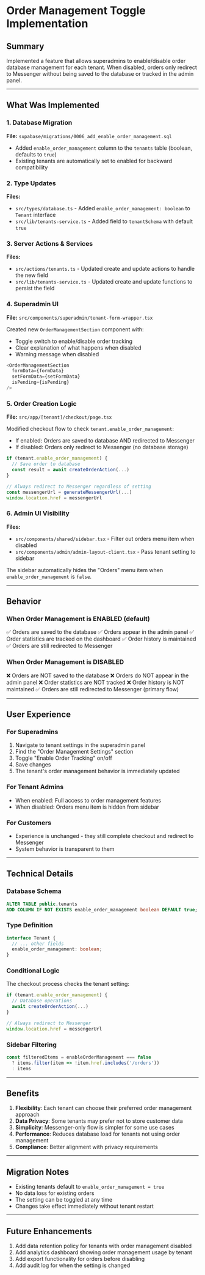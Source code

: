 # Order Management Toggle Implementation

## Summary

Implemented a feature that allows superadmins to enable/disable order database management for each tenant. When disabled, orders only redirect to Messenger without being saved to the database or tracked in the admin panel.

---

## What Was Implemented

### 1. Database Migration

**File:** `supabase/migrations/0006_add_enable_order_management.sql`

- Added `enable_order_management` column to the `tenants` table (boolean, defaults to `true`)
- Existing tenants are automatically set to enabled for backward compatibility

### 2. Type Updates

**Files:**
- `src/types/database.ts` - Added `enable_order_management: boolean` to `Tenant` interface
- `src/lib/tenants-service.ts` - Added field to `tenantSchema` with default `true`

### 3. Server Actions & Services

**Files:**
- `src/actions/tenants.ts` - Updated create and update actions to handle the new field
- `src/lib/tenants-service.ts` - Updated create and update functions to persist the field

### 4. Superadmin UI

**File:** `src/components/superadmin/tenant-form-wrapper.tsx`

Created new `OrderManagementSection` component with:
- Toggle switch to enable/disable order tracking
- Clear explanation of what happens when disabled
- Warning message when disabled

```typescript
<OrderManagementSection 
  formData={formData} 
  setFormData={setFormData} 
  isPending={isPending} 
/>
```

### 5. Order Creation Logic

**File:** `src/app/[tenant]/checkout/page.tsx`

Modified checkout flow to check `tenant.enable_order_management`:
- If enabled: Orders are saved to database AND redirected to Messenger
- If disabled: Orders only redirect to Messenger (no database storage)

```typescript
if (tenant.enable_order_management) {
  // Save order to database
  const result = await createOrderAction(...)
}

// Always redirect to Messenger regardless of setting
const messengerUrl = generateMessengerUrl(...)
window.location.href = messengerUrl
```

### 6. Admin UI Visibility

**Files:**
- `src/components/shared/sidebar.tsx` - Filter out orders menu item when disabled
- `src/components/admin/admin-layout-client.tsx` - Pass tenant setting to sidebar

The sidebar automatically hides the "Orders" menu item when `enable_order_management` is `false`.

---

## Behavior

### When Order Management is ENABLED (default)

✅ Orders are saved to the database
✅ Orders appear in the admin panel
✅ Order statistics are tracked on the dashboard
✅ Order history is maintained
✅ Orders are still redirected to Messenger

### When Order Management is DISABLED

❌ Orders are NOT saved to the database
❌ Orders do NOT appear in the admin panel
❌ Order statistics are NOT tracked
❌ Order history is NOT maintained
✅ Orders are still redirected to Messenger (primary flow)

---

## User Experience

### For Superadmins

1. Navigate to tenant settings in the superadmin panel
2. Find the "Order Management Settings" section
3. Toggle "Enable Order Tracking" on/off
4. Save changes
5. The tenant's order management behavior is immediately updated

### For Tenant Admins

- When enabled: Full access to order management features
- When disabled: Orders menu item is hidden from sidebar

### For Customers

- Experience is unchanged - they still complete checkout and redirect to Messenger
- System behavior is transparent to them

---

## Technical Details

### Database Schema

```sql
ALTER TABLE public.tenants 
ADD COLUMN IF NOT EXISTS enable_order_management boolean DEFAULT true;
```

### Type Definition

```typescript
interface Tenant {
  // ... other fields
  enable_order_management: boolean;
}
```

### Conditional Logic

The checkout process checks the tenant setting:

```typescript
if (tenant.enable_order_management) {
  // Database operations
  await createOrderAction(...)
}

// Always redirect to Messenger
window.location.href = messengerUrl
```

### Sidebar Filtering

```typescript
const filteredItems = enableOrderManagement === false 
  ? items.filter(item => !item.href.includes('/orders'))
  : items
```

---

## Benefits

1. **Flexibility**: Each tenant can choose their preferred order management approach
2. **Data Privacy**: Some tenants may prefer not to store customer data
3. **Simplicity**: Messenger-only flow is simpler for some use cases
4. **Performance**: Reduces database load for tenants not using order management
5. **Compliance**: Better alignment with privacy requirements

---

## Migration Notes

- Existing tenants default to `enable_order_management = true`
- No data loss for existing orders
- The setting can be toggled at any time
- Changes take effect immediately without tenant restart

---

## Future Enhancements

1. Add data retention policy for tenants with order management disabled
2. Add analytics dashboard showing order management usage by tenant
3. Add export functionality for orders before disabling
4. Add audit log for when the setting is changed

